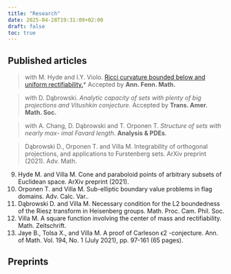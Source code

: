 ```yaml
---
title: "Research"
date: 2025-04-28T19:31:09+02:00
draft: false
toc: true
---
```


## Published articles


> with M. Hyde and I.Y. Violo. [Ricci curvature bounded below and uniform rectifiability.](https://arxiv.org/abs/2311.09907)* Accepted by **Ann. Fenn. Math.**
 

> with D. Dąbrowski. *Analytic capacity of sets with plenty of big projections
and Vitushkin conjecture.* Accepted by **Trans. Amer. Math. Soc.**
	
	
	
> with A. Chang, D. Dąbrowski and T. Orponen T. *Structure of sets with nearly max-
imal Favard length*. **Analysis & PDEs**.


> Dąbrowski D., Orponen T. and Villa M. Integrability of orthogonal projections, and
applications to Furstenberg sets. ArXiv preprint (2021). Adv. Math.
9. Hyde M. and Villa M. Cone and paraboloid points of arbitrary subsets of Euclidean
space. ArXiv preprint (2021).
8. Orponen T. and Villa M. Sub-elliptic boundary value problems in flag domains. Adv.
Calc. Var..
7. Dąbrowski D. and Villa M. Necessary condition for the L2 boundedness of the Riesz
transform in Heisenberg groups. Math. Proc. Cam. Phil. Soc.
6. Villa M. A square function involving the center of mass and rectifiability. Math.
Zeitschrift.
5. Jaye B., Tolsa X., and Villa M. A proof of Carleson ϵ2 -conjecture. Ann. of Math.
Vol. 194, No. 1 (July 2021), pp. 97-161 (65 pages).		
	


## Preprints
